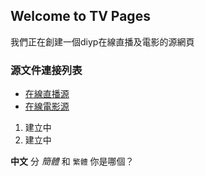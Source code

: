 ## Welcome to TV Pages

我們正在創建一個diyp在線直播及電影的源網頁

 

### 源文件連接列表

 
- [在線直播源](http://tvsee.github.io/diyp/tv.txt)
- [在線電影源](http://tvsee.github.io/diyp/mov.txt)

1. 建立中
2. 建立中

**中文** 分 _簡體_ 和 `繁體` 你是哪個？

 
